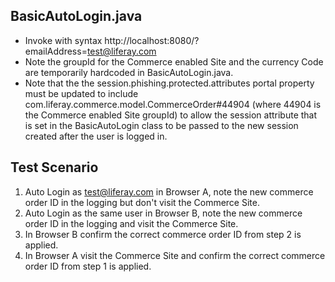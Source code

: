 ## BasicAutoLogin.java ##
- Invoke with syntax http://localhost:8080/?emailAddress=test@liferay.com
- Note the groupId for the Commerce enabled Site and the currency Code are temporarily hardcoded in BasicAutoLogin.java.
- Note that the the session.phishing.protected.attributes portal property must be updated to include com.liferay.commerce.model.CommerceOrder#44904 (where 44904 is the Commerce enabled Site groupId) to allow the session attribute that is set in the BasicAutoLogin class to be passed to the new session created after the user is logged in.

## Test Scenario ##
1. Auto Login as test@liferay.com in Browser A, note the new commerce order ID in the logging but don't visit the Commerce Site.
2. Auto Login as the same user in Browser B, note the new commerce order ID in the logging and visit the Commerce Site.
3. In Browser B confirm the correct commerce order ID from step 2 is applied.
4. In Browser A visit the Commerce Site and confirm the correct commerce order ID from step 1 is applied.
